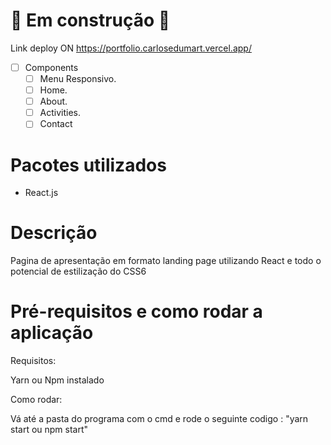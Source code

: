 # 🚧  Em construção 🚧

Link deploy ON
https://portfolio.carlosedumart.vercel.app/

- [ ]  Components
    - [ ]  Menu Responsivo.
    - [ ]  Home.
    - [ ]  About.
    - [ ]  Activities.
    - [ ]  Contact

# Pacotes utilizados

- React.js

# **Descrição**

Pagina de apresentação em formato landing page utilizando React e todo o potencial de estilização do CSS6

# Pré-requisitos e como rodar a aplicação

Requisitos:

Yarn ou Npm instalado

Como rodar:

Vá até a pasta do programa com o cmd e rode o seguinte codigo : "yarn start ou npm start"
